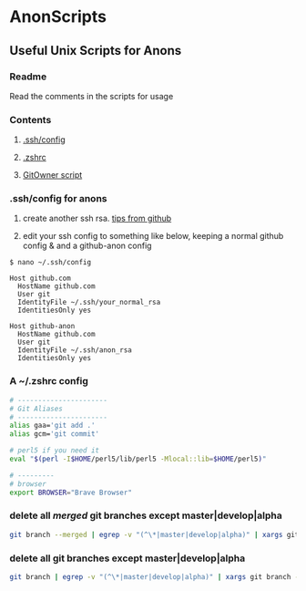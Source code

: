 # AnonScripts

## Useful Unix Scripts for Anons

### Readme

Read the comments in the scripts for usage

### Contents

1. [.ssh/config](#ssh-config)

2. [.zshrc](#zshrc-config)

3. [GitOwner script](GitOwner.sh)

<a name="ssh-config"/>

### .ssh/config for anons

1. create another ssh rsa. [tips from github](https://docs.github.com/en/github/authenticating-to-github/connecting-to-github-with-ssh/generating-a-new-ssh-key-and-adding-it-to-the-ssh-agent)

2. edit your ssh config to something like below, keeping a normal github config & and a github-anon config

  `$ nano ~/.ssh/config`

  ```unix
  Host github.com
    HostName github.com
    User git
    IdentityFile ~/.ssh/your_normal_rsa
    IdentitiesOnly yes

  Host github-anon  
    HostName github.com
    User git
    IdentityFile ~/.ssh/anon_rsa
    IdentitiesOnly yes
  ```

<a name="zshrc-config"/>

### A ~/.zshrc config

```zsh
# ----------------------
# Git Aliases
# ----------------------
alias gaa='git add .'
alias gcm='git commit'

# perl5 if you need it
eval "$(perl -I$HOME/perl5/lib/perl5 -Mlocal::lib=$HOME/perl5)"

# ---------
# browser
export BROWSER="Brave Browser"
```

### delete all *merged* git branches except master|develop|alpha

```zsh
git branch --merged | egrep -v "(^\*|master|develop|alpha)" | xargs git branch -d
```

### delete all git branches except master|develop|alpha

```zsh
git branch | egrep -v "(^\*|master|develop|alpha)" | xargs git branch -d
```
